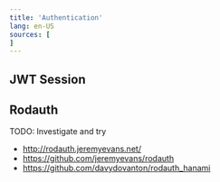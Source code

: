 ```yaml
---
title: 'Authentication'
lang: en-US
sources: [
]
---
```


## JWT Session

## Rodauth

TODO: Investigate and try

* http://rodauth.jeremyevans.net/
* https://github.com/jeremyevans/rodauth
* https://github.com/davydovanton/rodauth_hanami
